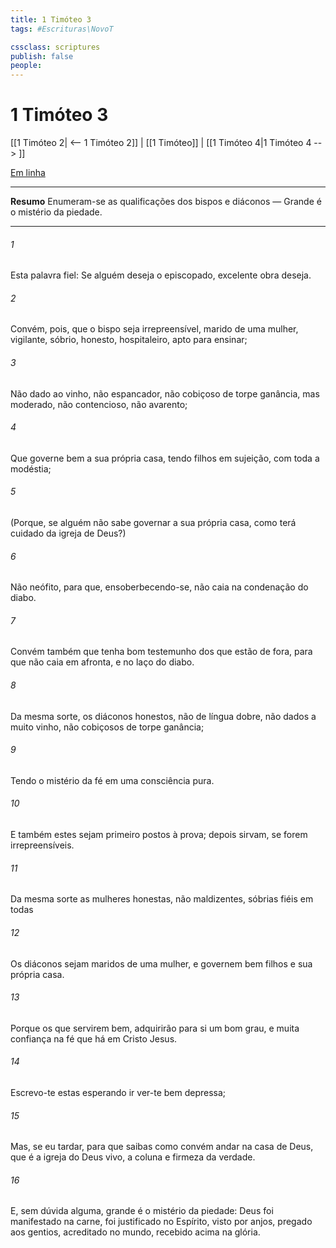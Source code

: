 ```yaml
---
title: 1 Timóteo 3
tags: #Escrituras\NovoT

cssclass: scriptures
publish: false
people:
---
```


# 1 Timóteo 3
[[1 Timóteo 2| <-- 1 Timóteo 2]] | [[1 Timóteo]] | [[1 Timóteo 4|1 Timóteo 4 --> ]]

[Em linha](https://churchofjesuschrist.org/study/scriptures/nt/1-tim/3?lang=por)

---
__Resumo__
Enumeram-se as qualificações dos bispos e diáconos — Grande é o mistério da piedade.

---
###### 1 
Esta  palavra fiel: Se alguém deseja o episcopado, excelente obra deseja.

###### 2 
Convém, pois, que o bispo seja irrepreensível, marido de uma mulher, vigilante, sóbrio, honesto, hospitaleiro, apto para ensinar;

###### 3 
Não dado ao vinho, não espancador, não cobiçoso de torpe ganância, mas moderado, não contencioso, não avarento;

###### 4 
Que governe bem a sua própria casa, tendo  filhos em sujeição, com toda a modéstia;

###### 5 
(Porque, se alguém não sabe governar a sua própria casa, como terá cuidado da igreja de Deus?)

###### 6 
Não neófito, para que, ensoberbecendo-se, não caia na condenação do diabo.

###### 7 
Convém também que tenha bom testemunho dos que estão de fora, para que não caia em afronta, e no laço do diabo.

###### 8 
Da mesma sorte, os diáconos  honestos, não de língua dobre, não dados a muito vinho, não cobiçosos de torpe ganância;

###### 9 
Tendo o mistério da fé em uma consciência pura.

###### 10 
E também estes sejam primeiro postos à prova; depois sirvam, se forem irrepreensíveis.

###### 11 
Da mesma sorte as  mulheres  honestas, não maldizentes, sóbrias  fiéis em todas 

###### 12 
Os diáconos sejam maridos de uma mulher, e governem bem  filhos e sua própria casa.

###### 13 
Porque os que servirem bem, adquirirão para si um bom grau, e muita confiança na fé que há em Cristo Jesus.

###### 14 
Escrevo-te estas  esperando ir ver-te bem depressa;

###### 15 
Mas, se eu tardar, para que saibas como convém andar na casa de Deus, que é a igreja do Deus vivo, a coluna e firmeza da verdade.

###### 16 
E, sem dúvida alguma, grande é o mistério da piedade: Deus foi manifestado na carne, foi justificado no Espírito, visto por anjos, pregado aos gentios, acreditado no mundo,  recebido acima na glória.

